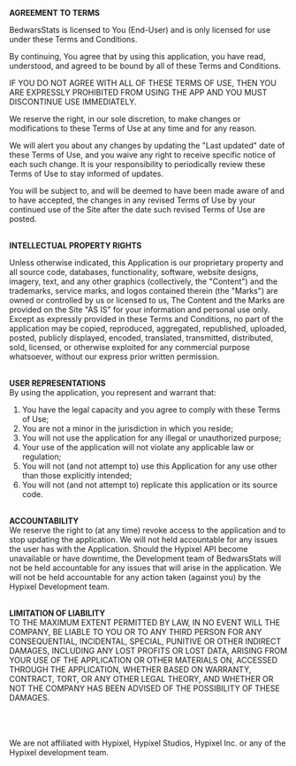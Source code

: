 <b>AGREEMENT TO TERMS</b><br />

BedwarsStats is licensed to You (End-User) and is only licensed for use under these Terms and Conditions.

By continuing, You agree that by using this application, you have read, understood, and agreed to be bound by all of these Terms and Conditions.

IF YOU DO NOT AGREE WITH ALL OF THESE TERMS OF USE, THEN YOU ARE EXPRESSLY PROHIBITED FROM USING THE APP AND YOU MUST DISCONTINUE USE IMMEDIATELY.

We reserve the right, in our sole discretion, to make changes or modifications to these Terms of Use at any time and for any reason.

We will alert you about any changes by updating the "Last updated" date of these Terms of Use, and you waive any right to receive
specific notice of each such change. It is your responsibility to periodically review these Terms of Use to stay informed of updates.

You will be subject to, and will be deemed to have been made aware of and to have accepted, the changes in any revised Terms of Use
by your continued use of the Site after the date such revised Terms of Use are posted.<br /><br />

<b>INTELLECTUAL PROPERTY RIGHTS</b><br />

Unless otherwise indicated, this Application is our proprietary property and all source code, databases, functionality, software, website designs, 
imagery, text, and any other graphics (collectively, the "Content") and the trademarks, service marks, and logos contained therein (the "Marks")
are owned or controlled by us or licensed to us, The Content and the Marks are provided on the Site "AS IS" for your information and personal use only.
Except as expressly provided in these Terms and Conditions, no part of the application may be copied, reproduced, aggregated, republished, uploaded, 
posted, publicly displayed, encoded, translated, transmitted, distributed, sold, licensed, or otherwise exploited for any commercial purpose
whatsoever, without our express prior written permission.<br /><br />

<b>USER REPRESENTATIONS</b><br />
By using the application, you represent and warrant that:

1. You have the legal capacity and you agree to comply with these Terms of Use; 
2. You are not a minor in the jurisdiction in which you reside; 
3. You will not use the application for any illegal or unauthorized purpose; 
4. Your use of the application will not violate any applicable law or regulation; 
5. You will not (and not attempt to) use this Application for any use other than those explicitly intended; 
6. You will not (and not attempt to) replicate this application or its source code.<br /><br />

<b>ACCOUNTABILITY</b><br />
We reserve the right to (at any time) revoke access to the application and to stop updating the application. We will not held accountable
for any issues the user has with the Application. Should the Hypixel API become unavailable or have downtime, the Development team of BedwarsStats
will not be held accountable for any issues that will arise in the application. We will not be held accountable for any action taken (against you)
by the Hypixel Development team.<br /><br />

<b>LIMITATION OF LIABILITY</b><br />
TO THE MAXIMUM EXTENT PERMITTED BY LAW, IN NO EVENT WILL THE COMPANY, BE LIABLE TO YOU OR TO ANY THIRD PERSON FOR ANY CONSEQUENTIAL, INCIDENTAL, SPECIAL, PUNITIVE
OR OTHER INDIRECT DAMAGES, INCLUDING ANY LOST PROFITS OR LOST DATA, ARISING FROM YOUR USE OF THE APPLICATION OR OTHER MATERIALS ON, ACCESSED THROUGH THE APPLICATION, WHETHER
BASED ON WARRANTY, CONTRACT, TORT, OR ANY OTHER LEGAL THEORY, AND WHETHER OR NOT THE COMPANY HAS BEEN ADVISED OF THE POSSIBILITY OF THESE DAMAGES.<br /><br />

<br /><br />
We are not affiliated with Hypixel, Hypixel Studios, Hypixel Inc. or any of the Hypixel development team.

